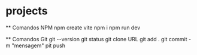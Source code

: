 # projects

** Comandos NPM
npm create vite
npm i
npm run dev

** Comandos Git
git --version
git status
git clone URL
git add .
git commit -m "mensagem"
pit push